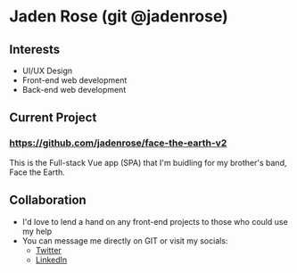 # Jaden Rose (git @jadenrose)

## Interests
* UI/UX Design
* Front-end web development
* Back-end web development

## Current Project
### https://github.com/jadenrose/face-the-earth-v2
This is the Full-stack Vue app (SPA) that I'm buidling for my brother's band, Face the Earth.


## Collaboration
* I'd love to lend a hand on any front-end projects to those who could use my help
* You can message me directly on GIT or visit my socials:
  * [Twitter](https://twitter.com/jadenrrosedev)
  * [LinkedIn](https://www.linkedin.com/in/jaden-rose-974770218/)
